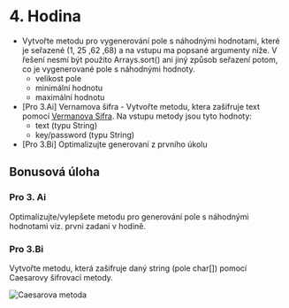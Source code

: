 # 4. Hodina

- Vytvořte metodu pro vygenerování pole s náhodnými hodnotami, které je seřazené (1, 25 ,62 ,68) a na vstupu ma popsané argumenty
  níže. V řešení nesmí být použito Arrays.sort() ani jiný způsob seřazení potom, co je vygenerované pole s náhodnými hodnoty.
    - velikost pole
    - minimální hodnotu
    - maximální hodnotu
- [Pro 3.Ai] Vernamova šifra - Vytvořte metodu, ktera zašifruje text pomocí  [Vermanova Sifra](https://www.algoritmy.net/article/95/Vernamova-sifra). Na vstupu metody jsou tyto hodnoty:
   - text (typu String)
   - key/password (typu String)
- [Pro 3.Bi] Optimalizujte generovaní z prvního úkolu
  

## Bonusová úloha

### Pro 3. Ai
Optimalizujte/vylepšete metodu pro generování pole s náhodnými hodnotami viz. prvni zadani v hodině.

### Pro 3.Bi
Vytvořte metodu, která zašifruje daný string (pole char[]) pomocí Caesarovy šifrovací metody.

![Caesarova metoda](https://upload.wikimedia.org/wikipedia/commons/thumb/2/2b/Caesar3.svg/1920px-Caesar3.svg.png)
